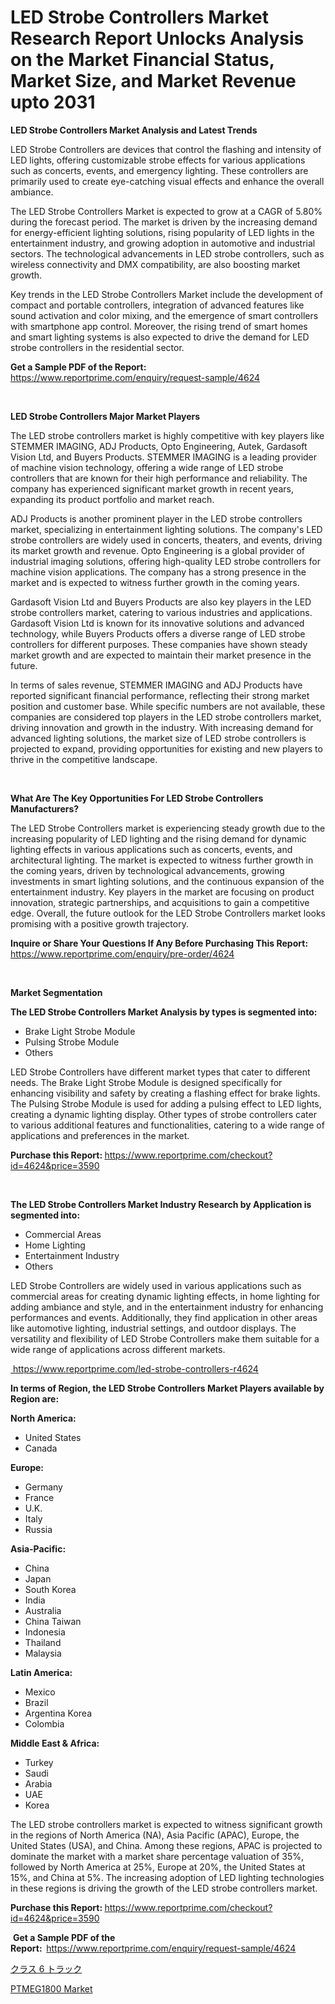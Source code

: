 <p><h1>LED Strobe Controllers Market Research Report Unlocks Analysis on the Market Financial Status, Market Size, and Market Revenue upto 2031</h1></p><p><strong>LED Strobe Controllers Market Analysis and Latest Trends</strong></p>
<p><p>LED Strobe Controllers are devices that control the flashing and intensity of LED lights, offering customizable strobe effects for various applications such as concerts, events, and emergency lighting. These controllers are primarily used to create eye-catching visual effects and enhance the overall ambiance.</p><p>The LED Strobe Controllers Market is expected to grow at a CAGR of 5.80% during the forecast period. The market is driven by the increasing demand for energy-efficient lighting solutions, rising popularity of LED lights in the entertainment industry, and growing adoption in automotive and industrial sectors. The technological advancements in LED strobe controllers, such as wireless connectivity and DMX compatibility, are also boosting market growth.</p><p>Key trends in the LED Strobe Controllers Market include the development of compact and portable controllers, integration of advanced features like sound activation and color mixing, and the emergence of smart controllers with smartphone app control. Moreover, the rising trend of smart homes and smart lighting systems is also expected to drive the demand for LED strobe controllers in the residential sector.</p></p>
<p><strong>Get a Sample PDF of the Report:&nbsp;</strong> <a href="https://www.reportprime.com/enquiry/request-sample/4624">https://www.reportprime.com/enquiry/request-sample/4624</a></p>
<p>&nbsp;</p>
<p><strong>LED Strobe Controllers Major Market Players</strong></p>
<p><p>The LED strobe controllers market is highly competitive with key players like STEMMER IMAGING, ADJ Products, Opto Engineering, Autek, Gardasoft Vision Ltd, and Buyers Products. STEMMER IMAGING is a leading provider of machine vision technology, offering a wide range of LED strobe controllers that are known for their high performance and reliability. The company has experienced significant market growth in recent years, expanding its product portfolio and market reach.</p><p>ADJ Products is another prominent player in the LED strobe controllers market, specializing in entertainment lighting solutions. The company's LED strobe controllers are widely used in concerts, theaters, and events, driving its market growth and revenue. Opto Engineering is a global provider of industrial imaging solutions, offering high-quality LED strobe controllers for machine vision applications. The company has a strong presence in the market and is expected to witness further growth in the coming years.</p><p>Gardasoft Vision Ltd and Buyers Products are also key players in the LED strobe controllers market, catering to various industries and applications. Gardasoft Vision Ltd is known for its innovative solutions and advanced technology, while Buyers Products offers a diverse range of LED strobe controllers for different purposes. These companies have shown steady market growth and are expected to maintain their market presence in the future.</p><p>In terms of sales revenue, STEMMER IMAGING and ADJ Products have reported significant financial performance, reflecting their strong market position and customer base. While specific numbers are not available, these companies are considered top players in the LED strobe controllers market, driving innovation and growth in the industry. With increasing demand for advanced lighting solutions, the market size of LED strobe controllers is projected to expand, providing opportunities for existing and new players to thrive in the competitive landscape.</p></p>
<p>&nbsp;</p>
<p><strong>What Are The Key Opportunities For LED Strobe Controllers Manufacturers?</strong></p>
<p><p>The LED Strobe Controllers market is experiencing steady growth due to the increasing popularity of LED lighting and the rising demand for dynamic lighting effects in various applications such as concerts, events, and architectural lighting. The market is expected to witness further growth in the coming years, driven by technological advancements, growing investments in smart lighting solutions, and the continuous expansion of the entertainment industry. Key players in the market are focusing on product innovation, strategic partnerships, and acquisitions to gain a competitive edge. Overall, the future outlook for the LED Strobe Controllers market looks promising with a positive growth trajectory.</p></p>
<p><strong>Inquire or Share Your Questions If Any Before Purchasing This Report:</strong> <a href="https://www.reportprime.com/enquiry/pre-order/4624">https://www.reportprime.com/enquiry/pre-order/4624</a></p>
<p>&nbsp;</p>
<p><strong>Market Segmentation</strong></p>
<p><strong>The LED Strobe Controllers Market Analysis by types is segmented into:</strong></p>
<p><ul><li>Brake Light Strobe Module</li><li>Pulsing Strobe Module</li><li>Others</li></ul></p>
<p><p>LED Strobe Controllers have different market types that cater to different needs. The Brake Light Strobe Module is designed specifically for enhancing visibility and safety by creating a flashing effect for brake lights. The Pulsing Strobe Module is used for adding a pulsing effect to LED lights, creating a dynamic lighting display. Other types of strobe controllers cater to various additional features and functionalities, catering to a wide range of applications and preferences in the market.</p></p>
<p><strong>Purchase this Report:&nbsp;</strong><a href="https://www.reportprime.com/checkout?id=4624&price=3590">https://www.reportprime.com/checkout?id=4624&price=3590</a></p>
<p>&nbsp;</p>
<p><strong>The LED Strobe Controllers Market Industry Research by Application is segmented into:</strong></p>
<p><ul><li>Commercial Areas</li><li>Home Lighting</li><li>Entertainment Industry</li><li>Others</li></ul></p>
<p><p>LED Strobe Controllers are widely used in various applications such as commercial areas for creating dynamic lighting effects, in home lighting for adding ambiance and style, and in the entertainment industry for enhancing performances and events. Additionally, they find application in other areas like automotive lighting, industrial settings, and outdoor displays. The versatility and flexibility of LED Strobe Controllers make them suitable for a wide range of applications across different markets.</p></p>
<p><a href="https://www.reportprime.com/led-strobe-controllers-r4624">&nbsp;https://www.reportprime.com/led-strobe-controllers-r4624</a></p>
<p><strong>In terms of Region, the LED Strobe Controllers Market Players available by Region are:</strong></p>
<p>
    <p> <strong> North America: </strong>
        <ul>
            <li>United States</li>
            <li>Canada</li>
        </ul>
        </p> 
    <p> <strong> Europe: </strong>
        <ul>
            <li>Germany</li>
            <li>France</li>
            <li>U.K.</li>
            <li>Italy</li>
            <li>Russia</li>
        </ul>
        </p> 
    <p> <strong> Asia-Pacific: </strong>
        <ul>
            <li>China</li>
            <li>Japan</li>
            <li>South Korea</li>
            <li>India</li>
            <li>Australia</li>
            <li>China Taiwan</li>
            <li>Indonesia</li>
            <li>Thailand</li>
            <li>Malaysia</li>
        </ul>
        </p> 
    <p> <strong> Latin America: </strong>
        <ul>
            <li>Mexico</li>
            <li>Brazil</li>
            <li>Argentina Korea</li>
            <li>Colombia</li>
        </ul>
        </p> 
    <p> <strong> Middle East & Africa: </strong>
        <ul>
            <li>Turkey</li>
            <li>Saudi</li>
            <li>Arabia</li>
            <li>UAE</li>
            <li>Korea</li>
        </ul>
    </p>
    </p>
<p><p>The LED strobe controllers market is expected to witness significant growth in the regions of North America (NA), Asia Pacific (APAC), Europe, the United States (USA), and China. Among these regions, APAC is projected to dominate the market with a market share percentage valuation of 35%, followed by North America at 25%, Europe at 20%, the United States at 15%, and China at 5%. The increasing adoption of LED lighting technologies in these regions is driving the growth of the LED strobe controllers market.</p></p>
<p><strong>Purchase this Report: </strong><a href="https://www.reportprime.com/checkout?id=4624&price=3590">https://www.reportprime.com/checkout?id=4624&price=3590</a></p>
<p>&nbsp;<strong>Get a Sample PDF of the Report:&nbsp;&nbsp;</strong><a href="https://www.reportprime.com/enquiry/request-sample/4624">https://www.reportprime.com/enquiry/request-sample/4624</a></p>
<p><strong></strong></p>
<p><p><a href="https://github.com/BrionnaBoyle/Market-Research-Report-List-1/blob/main/726582273674.md">クラス 6 トラック</a></p><p><a href="https://view.publitas.com/reportprime-1/decoding-ptmeg1800-market-metrics-market-share-trends-and-growth-patterns/">PTMEG1800 Market</a></p></p>